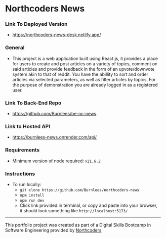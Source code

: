 # Northcoders News

### Link To Deployed Version
- https://northcoders-news-desk.netlify.app/

### General
- This project is a web application built using React.js, it provides a place for users to create and post articles on a variety of topics, comment on said articles and provide feedback in the form of an upvote/downvote system akin to that of reddit. You have the abillity to sort and order articles via selected parameters, as well as filter articles by topics. For the purpose of demonstration you are already logged in as a registered user.

### Link To Back-End Repo
- https://github.com/Burnlees/be-nc-news

### Link to Hosted API
- https://burnlees-news.onrender.com/api/

### Requirements
- Minimum version of node required: `v21.6.2`

### Instructions
- To run locally:
    - `git clone https://github.com/Burnlees/northcoders-news`
    - `npm install`
    - `npm run dev`
    - Click link provided in terminal, or copy and paste into your browser, it should look something like `http://localhost:5173/`

---

This portfolio project was created as part of a Digital Skills Bootcamp in Software Engineering provided by [Northcoders](https://northcoders.com/)